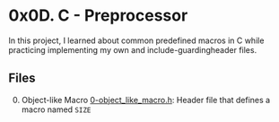 # 0x0D. C - Preprocessor
In this project, I learned about common predefined macros in C while practicing implementing my own and include-guardingheader files.
## Files
0. Object-like Macro
	[0-object_like_macro.h](https://github.com/Nathy-M/alx-low_level_programming/blob/master/0x0D-preprocessor/0-object_like_macro.h): Header file that defines a macro named `SIZE`
